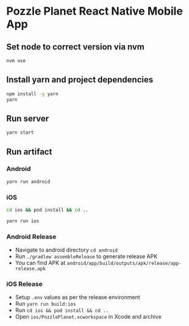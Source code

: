 # Pozzle Planet React Native Mobile App

## Set node to correct version via nvm

```bash
nvm use
```

## Install yarn and project dependencies

```bash
npm install -g yarn
yarn
```

## Run server

```bash
yarn start
```

## Run artifact

### Android

```bash
yarn run android
```

### iOS

```bash
cd ios && pod install && cd ..
```

```bash
yarn run ios
```

### Android Release 
- Navigate to android directory `cd android`
- Run `./gradlew assembleRelease` to generate release APK
- You can find APK at `android/app/build/outputs/apk/release/app-release.apk`


### iOS Release

- Setup `.env` values as per the release environment
- Run `yarn run build:ios`
- Run `cd ios && pod install && cd ..`
- Open `ios/PozzlePlanet.xcworkspace` in Xcode and archive

